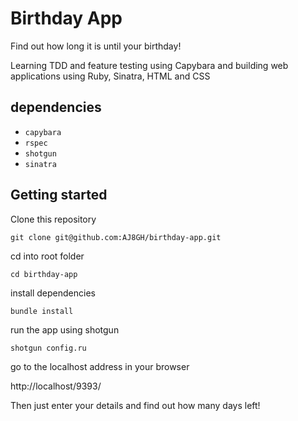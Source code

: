 # Birthday App

Find out how long it is until your birthday!

Learning TDD and feature testing using Capybara and building web applications using Ruby, Sinatra, HTML and CSS

## dependencies

- `capybara`
- `rspec`
- `shotgun`
- `sinatra`

## Getting started

Clone this repository

`git clone git@github.com:AJ8GH/birthday-app.git`

cd into root folder

`cd birthday-app`

install dependencies

`bundle install`

run the app using shotgun

`shotgun config.ru`

go to the localhost address in your browser

http://localhost/9393/

Then just enter your details and find out how many days left!
